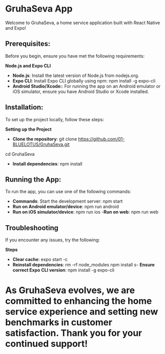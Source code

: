# GruhaSeva App

Welcome to GruhaSeva, a home service application built with React Native and Expo!

## Prerequisites: 

Before you begin, ensure you have met the following requirements:

**Node.js and Expo CLI**
- **Node.js**: Install the latest version of Node.js from nodejs.org.
- **Expo CLI**: Install Expo CLI globally using npm:
  npm install -g expo-cli
- **Android Studio/Xcode:**: For running the app on an Android emulator or iOS simulator, ensure you have Android Studio or Xcode installed.

## Installation:

To set up the project locally, follow these steps:

**Setting up the Project**

- **Clone the repository**: 
git clone https://github.com/01-BLUELOTUS/GruhaSeva.git

cd GruhaSeva

- **Install dependencies**:
npm install

## Running the App:

To run the app, you can use one of the following commands:

- **Commands**: Start the development server:
  npm start
- **Run on Android emulator/device**:
  npm run android
- **Run on iOS simulator/device**:
  npm run ios
-**Run on web**:
  npm run web

## Troubleshooting


If you encounter any issues, try the following:

**Steps**

- **Clear cache**:
  expo start -c
- **Reinstall dependencies**:
  rm -rf node_modules
  npm install
s- **Ensure correct Expo CLI version**:
  npm install -g expo-cli



<h1>As GruhaSeva evolves, we are committed to enhancing the home service experience and setting new benchmarks in customer satisfaction. Thank you for your continued support!<h1/>

